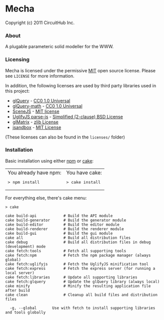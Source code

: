 # Mecha
Copyright (c) 2011 CircuitHub Inc.

### About

A plugable parameteric solid modeller for the WWW.

### Licensing

Mecha is licensed under the permissive [MIT](http://www.opensource.org/licenses/MIT) open source license. Please see 
`LICENSE` for more information.

In addition, the following licenses are used by third party libraries used in
this project:

* [glQuery](https://github.com/glQuery/glQuery) - [CC0 1.0 Universal](http://creativecommons.org/publicdomain/zero/1.0/)
* [glQuery-math](https://github.com/glQuery/glQuery-math) - [CC0 1.0 Universal](http://creativecommons.org/publicdomain/zero/1.0/)
* [SceneJS](http://scenejs.org/) - [MIT license](http://www.opensource.org/licenses/MIT)
* [UglifyJS parse-js](https://github.com/mishoo/UglifyJS/blob/master/lib/parse-js.js) - [Simplified (2-clause) BSD License](http://www.opensource.org/licenses/BSD-2-Clause)
* [glMatrix](https://github.com/toji/gl-matrix) - [zlib License](http://www.opensource.org/licenses/Zlib)
* [jsandbox](https://github.com/eligrey/jsandbox) - [MIT License](http://www.opensource.org/licenses/MIT)

(These licenses can also be found in the `licenses/` folder)

### Installation

Basic installation using either [npm](http://npmjs.org/) or [cake](http://coffeescript.org/):

<table width="100%"><tr>
  <td>
    You already have npm:
    <pre>> npm install</pre>
  </td>
  <td>
    You have cake:
    <pre>> cake install</pre>
  </td>
</tr></table>

For everything else, there's cake menu:
  
    > cake
    
    cake build-api            # Build the API module
    cake build-generator      # Build the generator module
    cake build-editor         # Build the editor module
    cake build-renderer       # Build the renderer module
    cake build-gui            # Build the gui module
    cake all                  # Build all distribution files
    cake debug                # Build all distribution files in debug (development) mode
    cake fetch:tools          # Fetch all supporting tools
    cake fetch:npm            # Fetch the npm package manager (always global)
    cake fetch:uglifyjs       # Fetch the UglifyJS minification tool
    cake fetch:express        # Fetch the express server (for running a local server)
    cake fetch:libraries      # Update all supporting libraries
    cake fetch:glquery        # Update the glQuery library (always local)
    cake minify               # Minify the resulting application file after build
    cake clean                # Cleanup all build files and distribution files
    
      -g, --global       Use with fetch to install supporting libraries and tools globally

